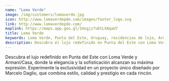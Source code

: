 ```yaml
---
name: "Loma Verde"
image: /img/customers/lomaverde.jpg
icon: http://www.lomaverdepde.com/images/footer_logo.svg
link: http://www.lomaverdepde.com/
maplink: https://maps.app.goo.gl/1Hsgjz7uDtLXAqaU7
title: Loma Verde
keywords: Loma Verde, Punta del Este, Uruguay, residencias de lujo, Armani/Casa, vida exclusiva
description: Descubra el lujo redefinido en Punta del Este con Loma Verde y Armani/Casa, donde la elegancia y la sofisticación alcanzan su máxima expresión. Experimente la exclusividad en un proyecto único diseñado por Marcelo Daglio, que combina estilo, calidad y prestigio en cada rincón.
---
```

Descubra el lujo redefinido en Punta del Este con Loma Verde y Armani/Casa, donde la elegancia y la sofisticación alcanzan su máxima expresión. Experimente la exclusividad en un proyecto único diseñado por Marcelo Daglio, que combina estilo, calidad y prestigio en cada rincón.
